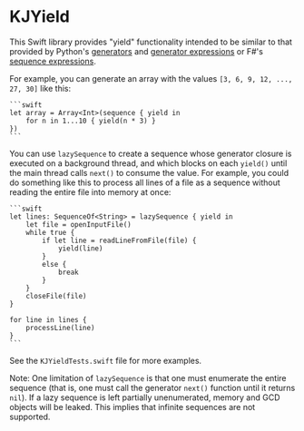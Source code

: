 KJYield
=======

This Swift library provides "yield" functionality intended to be similar to that provided by Python's [generators](http://legacy.python.org/dev/peps/pep-0255/) and [generator expressions](http://legacy.python.org/dev/peps/pep-0289/) or F#'s [sequence expressions](http://msdn.microsoft.com/en-us/library/dd233209.aspx).


For example, you can generate an array with the values `[3, 6, 9, 12, ..., 27, 30]` like this:

    ```swift
    let array = Array<Int>(sequence { yield in
        for n in 1...10 { yield(n * 3) }
    })
    ```

You can use `lazySequence` to create a sequence whose generator closure is executed on a background thread, and which blocks on each `yield()` until the main thread calls `next()` to consume the value.  For example, you could do something like this to process all lines of a file as a sequence without reading the entire file into memory at once:

    ```swift
    let lines: SequenceOf<String> = lazySequence { yield in
        let file = openInputFile()
        while true {
            if let line = readLineFromFile(file) {
                yield(line)
            }
            else {
                break
            }
        }
        closeFile(file)
    }

    for line in lines {
        processLine(line)
    }
    ```

See the `KJYieldTests.swift` file for more examples.

Note: One limitation of `lazySequence` is that one must enumerate the entire sequence (that is, one must call the generator `next()` function until it returns `nil`). If a lazy sequence is left partially unenumerated, memory and GCD objects will be leaked. This implies that infinite sequences are not supported.
